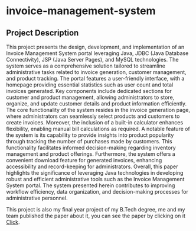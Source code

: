 # invoice-management-system
<h2>Project Description</h2>
<p>This project presents the design, development, and implementation of an Invoice Management System portal leveraging Java, JDBC (Java Database Connectivity), JSP (Java Server Pages), and MySQL technologies. The system serves as a comprehensive solution tailored to streamline administrative tasks related to invoice generation, customer management, and product tracking. The portal features a user-friendly interface, with a homepage providing essential statistics such as user count and total invoices generated. Key components include dedicated sections for customer and product management, allowing administrators to store, organize, and update customer details and product information efficiently. The core functionality of the system resides in the invoice generation page, where administrators can seamlessly select products and customers to create invoices. Moreover, the inclusion of a built-in calculator enhances flexibility, enabling manual bill calculations as required. A notable feature of the system is its capability to provide insights into product popularity through tracking the number of purchases made by customers. This functionality facilitates informed decision-making regarding inventory management and product offerings. Furthermore, the system offers a convenient download feature for generated invoices, enhancing accessibility and record-keeping for administrators. Overall, this paper highlights the significance of leveraging Java technologies in developing robust and efficient administrative tools such as the Invoice Management System portal. The system presented herein contributes to improving workflow efficiency, data organization, and decision-making processes for administrative personnel.</p>
<p>This project is also my final year project of my B.Tech degree, me and my team published the paper about it, you can see the paper by clicking on it <a href="http://sirjana.in/wp-content/uploads/2024/03/15.SRJ23A350.pdf">Click</a>.</p>
